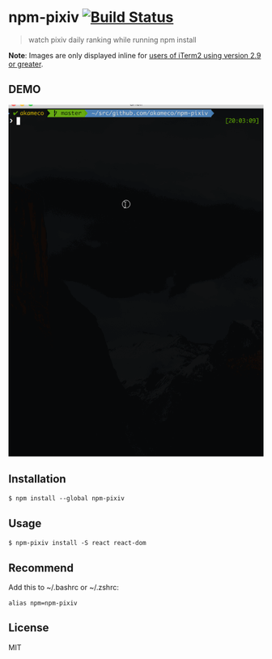 # npm-pixiv [![Build Status](https://travis-ci.org/akameco/npm-pixiv.svg?branch=master)](https://travis-ci.org/akameco/npm-pixiv)

> watch pixiv daily ranking while running npm install

**Note**: Images are only displayed inline for [users of iTerm2 using version 2.9 or greater](https://www.iterm2.com/images.html).

## DEMO

![npm-pixiv](media/demo.gif)

## Installation

```
$ npm install --global npm-pixiv 
```

## Usage

```
$ npm-pixiv install -S react react-dom
```

## Recommend

Add this to ~/.bashrc or ~/.zshrc:

```
alias npm=npm-pixiv
```


## License

MIT
